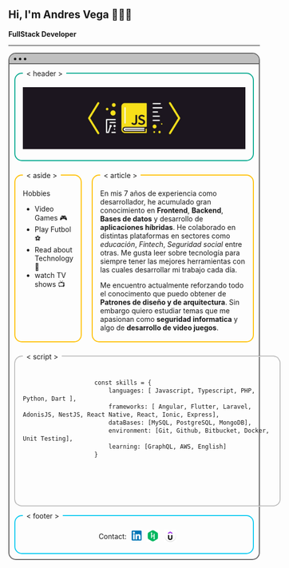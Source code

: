 ## Hi, I'm Andres Vega 👨🏻‍💻
**FullStack Developer**

<hr />

<div style="border: 2px solid #666; border-radius: 15px">
    <div style="padding: 1px 10px; border-bottom: 2px solid #666;background-color: silver; border-radius: 13px 13px 0 0">
        <ul style="display: flex; margin: 0; padding: 0 0 0 15px">
            <li style="width: 10px"></li>
            <li style="width: 10px"></li>
            <li style="width: 10px"></li>
        </ul>
    </div>
    <fieldset style="padding: 5px 15px; margin: 10px; border-radius: 15px; border: 2px solid #08aa90;">
        <legend><span style="padding: 5px">< header ></span></legend>
        <p align="center">
            <img src="./assets/js_banner.webp" />
        </p>
    </fieldset>
    <div style="display: flex">
        <fieldset style="padding: 5px 15px; margin: 10px; border-radius: 15px;border: 2px solid #ffc107;">
            <legend><span style="padding: 5px">< aside ></span></legend>
            <p>
                Hobbies
            </p>
            <ul>
                <li>Video Games 🎮</li>
                <li>Play Futbol ⚽️</li>
                <li>Read about Technology 📖</li>
                <li>watch TV shows 📺</li>
            </ul>
        </fieldset>
        <fieldset style="padding: 5px 15px; margin: 10px; border-radius: 15px; border: 2px solid #ffc107;">
            <legend><span style="padding: 5px">< article ></span></legend>
            <p>
                En mis 7 años de experiencia como desarrollador, he acumulado gran conocimiento en <strong>Frontend</strong>, <strong>Backend</strong>, <strong>Bases de datos</strong> y desarrollo de <strong>aplicaciones híbridas</strong>. He colaborado en distintas plataformas en sectores como <em>educación</em>, <em>Fintech</em>, <em>Seguridad social</em> entre otras. Me gusta leer sobre tecnología para siempre tener las mejores herramientas con las cuales desarrollar mi trabajo cada día.
            </p>
            <p>
                Me encuentro actualmente reforzando todo el conocimento que puedo obtener de <strong>Patrones de diseño y de arquitectura</strong>. Sin embargo quiero estudiar temas que me apasionan como <strong>seguridad informatica</strong> y algo de <strong>desarrollo de video juegos</strong>.
            </p>
        </fieldset>
    </div>
    <fieldset style="padding: 5px 15px; margin: 10px; border-radius: 15px">
        <legend><span style="padding: 5px">< script ></span></legend>
        <div style="width: 500px">
            <pre>
                <code>
                    const skills = {
                        languages: [ Javascript, Typescript, PHP, Python, Dart ],
                        frameworks: [ Angular, Flutter, Laravel, AdonisJS, NestJS, React Native, React, Ionic, Express],
                        dataBases: [MySQL, PostgreSQL, MongoDB],
                        environment: [Git, Github, Bitbucket, Docker, Unit Testing],
                        learning: [GraphQL, AWS, English]
                    }
                </code>
            <pre>
        </div>
    </fieldset>
    <fieldset style="padding: 5px 15px; margin: 10px; border-radius: 15px; border: 2px solid #0dcaf0;">
        <legend><span style="padding: 5px">< footer ></span></legend>
        <ul style="display: flex; list-style: none; justify-content: center;align-items: center">
            <li style="margin-right: 10px">Contact:</li>
            <li style="margin-right: 10px; width: 20px">
                <a href="https://www.linkedin.com/in/andres-vega-89a0558a/" target="_blank">
                    <img src="./assets/linkedin.png" />
                </a>
            </li>
            <li style="margin-right: 10px; width: 25px">
                <a href="https://www.hackerrank.com/elb_andres8" target="_blank">
                    <img src="./assets/hackerrank.webp" />
                </a>
            </li>
            <li style="margin-right: 10px; width: 25px">
                <a href="https://www.udemy.com/user/88efbec4-3461-4970-ae43-a3d8485ed240/" target="_blank">
                    <img src="./assets/udemy.webp" />
                </a>
            </li>
        </ul>
    </fieldset>
</div>

<!--
**eandres8/eandres8** is a ✨ _special_ ✨ repository because its `README.md` (this file) appears on your GitHub profile.

Here are some ideas to get you started:

- 🔭 I’m currently working on ...
- 🌱 I’m currently learning ...
- 👯 I’m looking to collaborate on ...
- 🤔 I’m looking for help with ...
- 💬 Ask me about ...
- 📫 How to reach me: ...
- 😄 Pronouns: ...
- ⚡ Fun fact: ...
-->
